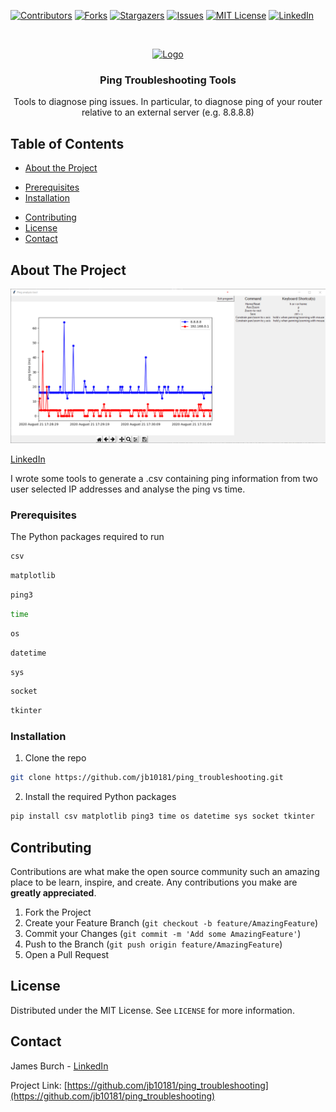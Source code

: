<!--
*** Thanks for checking out this README Template. If you have a suggestion that would
*** make this better, please fork the repo and create a pull request or simply open
*** an issue with the tag "enhancement".
*** Thanks again! Now go create something AMAZING! :D
***
***
***
*** To avoid retyping too much info. Do a search and replace for the following:
*** github_username, repo, twitter_handle, email
-->





<!-- PROJECT SHIELDS -->
<!--
*** I'm using markdown "reference style" links for readability.
*** Reference links are enclosed in brackets [ ] instead of parentheses ( ).
*** See the bottom of this document for the declaration of the reference variables
*** for contributors-url, forks-url, etc. This is an optional, concise syntax you may use.
*** https://www.markdownguide.org/basic-syntax/#reference-style-links
-->
[![Contributors][contributors-shield]][contributors-url]
[![Forks][forks-shield]][forks-url]
[![Stargazers][stars-shield]][stars-url]
[![Issues][issues-shield]][issues-url]
[![MIT License][license-shield]][license-url]
[![LinkedIn][linkedin-shield]][linkedin-url]



<!-- PROJECT LOGO -->
<br />
<p align="center">
  <a href="https://github.com/jb10181/ping_troubleshooting">
    <img src="images/logo.png" alt="Logo" width="80" height="80">
  </a>

  <h3 align="center">Ping Troubleshooting Tools</h3>

  <p align="center">
    Tools to diagnose ping issues. In particular, to diagnose ping of your router relative to an external server (e.g. 8.8.8.8)
    <br />
    <!-- <a href="https://github.com/jb10181/ping_troubleshooting"><strong>Explore the docs »</strong></a>
    <br />
    <br />
    <a href="https://github.com/jb10181/ping_troubleshooting">View Demo</a>
    ·
    <a href="https://github.com/jb10181/ping_troubleshooting/issues">Report Bug</a>
    ·
    <a href="https://github.com/jb10181/ping_troubleshooting/issues">Request Feature</a> -->
  </p>
</p>



<!-- TABLE OF CONTENTS -->
## Table of Contents

* [About the Project](#about-the-project)
  <!-- * [Built With](#built-with) -->
<!-- * [Getting Started](#getting-started) -->
  * [Prerequisites](#prerequisites)
  * [Installation](#installation)
<!-- * [Usage](#usage) -->
<!-- * [Roadmap](#roadmap) -->
* [Contributing](#contributing)
* [License](#license)
* [Contact](#contact)
<!-- * [Acknowledgements](#acknowledgements) -->



<!-- ABOUT THE PROJECT -->
## About The Project

[![Ping Troubleshooting Tools Screen Shot][product-screenshot]](https://github.com/jb10181/ping_troubleshooting/blob/master/images/viewer.png)

[LinkedIn](https://github.com/jb10181/ping_troubleshooting/blob/master/images/generator.png)

<!-- [![Ping Troubleshooting Tools Screen Shot 2][product-screenshot]](https://github.com/jb10181/ping_troubleshooting/blob/master/images/generator.png) -->

I wrote some tools to generate a .csv containing ping information from two user selected IP addresses and analyse the ping vs time.

<!-- Here's a blank template to get started:
**To avoid retyping too much info. Do a search and replace with your text editor for the following:**
`github_username`, `repo`, `twitter_handle`, `email` -->


<!-- ### Built With

* []()
* []()
* []() -->



<!-- GETTING STARTED -->
<!-- ## Getting Started

To get a local copy up and running follow these simple steps. -->

### Prerequisites

The Python packages required to run
<!-- * Python packages -->
```sh
csv
```
```sh
matplotlib
```
```sh
ping3
```
```sh
time
```
```sh
os
```
```sh
datetime
```
```sh
sys
```
```sh
socket
```
```sh
tkinter
```


### Installation

1. Clone the repo
```sh
git clone https://github.com/jb10181/ping_troubleshooting.git
```
2. Install the required Python packages
```sh
pip install csv matplotlib ping3 time os datetime sys socket tkinter
```



<!-- USAGE EXAMPLES -->
<!-- ## Usage

Use this space to show useful examples of how a project can be used. Additional screenshots, code examples and demos work well in this space. You may also link to more resources.

_For more examples, please refer to the [Documentation](https://example.com)_ -->



<!-- ROADMAP -->
<!-- ## Roadmap

See the [open issues](https://github.com/jb10181/ping_troubleshooting/issues) for a list of proposed features (and known issues). -->



<!-- CONTRIBUTING -->
## Contributing

Contributions are what make the open source community such an amazing place to be learn, inspire, and create. Any contributions you make are **greatly appreciated**.

1. Fork the Project
2. Create your Feature Branch (`git checkout -b feature/AmazingFeature`)
3. Commit your Changes (`git commit -m 'Add some AmazingFeature'`)
4. Push to the Branch (`git push origin feature/AmazingFeature`)
5. Open a Pull Request



<!-- LICENSE -->
## License

Distributed under the MIT License. See `LICENSE` for more information.



<!-- CONTACT -->
## Contact

James Burch - [LinkedIn](https://www.linkedin.com/in/burchj/)

Project Link: [https://github.com/jb10181/ping_troubleshooting](https://github.com/jb10181/ping_troubleshooting)



<!-- ACKNOWLEDGEMENTS -->
<!-- ## Acknowledgements

* []()
* []()
* []() -->





<!-- MARKDOWN LINKS & IMAGES -->
<!-- https://www.markdownguide.org/basic-syntax/#reference-style-links -->
[contributors-shield]: https://img.shields.io/github/contributors/jb10181/ping_troubleshooting.svg?style=flat-square
[contributors-url]: https://github.com/jb10181/ping_troubleshooting/graphs/contributors
[forks-shield]: https://img.shields.io/github/forks/jb10181/ping_troubleshooting.svg?style=flat-square
[forks-url]: https://github.com/jb10181/ping_troubleshooting/network/members
[stars-shield]: https://img.shields.io/github/stars/jb10181/ping_troubleshooting.svg?style=flat-square
[stars-url]: https://github.com/jb10181/ping_troubleshooting/stargazers
[issues-shield]: https://img.shields.io/github/issues/jb10181/ping_troubleshooting.svg?style=flat-square
[issues-url]: https://github.com/jb10181/ping_troubleshooting/issues
[license-shield]: https://img.shields.io/github/license/jb10181/ping_troubleshooting.svg?style=flat-square
[license-url]: https://github.com/jb10181/ping_troubleshooting/blob/master/LICENSE.txt
[linkedin-shield]: https://img.shields.io/badge/-LinkedIn-black.svg?style=flat-square&logo=linkedin&colorB=555
[linkedin-url]: https://www.linkedin.com/in/burchj/
[product-screenshot]: https://github.com/jb10181/ping_troubleshooting/blob/master/images/viewer.png
